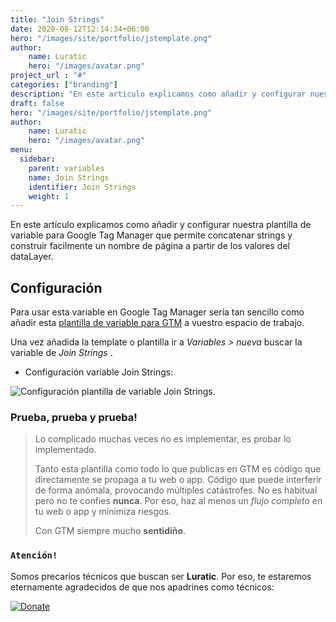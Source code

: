 ```yaml
---
title: "Join Strings"
date: 2020-08-12T12:14:34+06:00
hero: "/images/site/portfolio/jstemplate.png"
author:
    name: Luratic
    hero: "/images/avatar.png"
project_url : "#"
categories: ["branding"]
description: "En este artículo explicamos como añadir y configurar nuestra plantilla de  variable para Google Tag Manager que permite concatenar strings y construir facilmente un nombre de página a partir de los valores del dataLayer."
draft: false
hero: "/images/site/portfolio/jstemplate.png"
author:
    name: Luratic
    hero: "/images/avatar.png"
menu:
  sidebar:
    parent: variables
    name: Join Strings
    identifier: Join Strings
    weight: 1
---
```

En este artículo explicamos como añadir y configurar nuestra plantilla de  variable para Google Tag Manager que permite concatenar strings y construir facilmente un nombre de página a partir de los valores del dataLayer. 

##   Configuración

Para usar esta variable en Google Tag Manager sería tan sencillo como añadir esta [plantilla de variable para GTM](https://tagmanager.google.com/gallery/#/owners/precariostecnicos/templates/Timestamp) a vuestro espacio de trabajo.

Una vez añadida la template o plantilla ir a *Variables > nueva* buscar la variable de *Join Strings*  .

- Configuración variable Join Strings:

![Configuración plantilla de variable Join Strings](https://user-images.githubusercontent.com/54624019/131194857-6b0fe1b5-b112-4ee6-8996-ea43185bbded.png).



### Prueba, prueba y prueba!

>Lo complicado muchas veces no es implementar, es probar lo implementado. 
>
>Tanto esta plantilla como todo lo que publicas en GTM es código que directamente se propaga a tu web o app. 
Código que puede interferir de forma anómala, provocando múltiples catástrofes. No es habitual pero no te confies **nunca**. Por eso, haz al menos un *flujo completo* en tu web o app y minimiza riesgos. 
>
> Con GTM siempre mucho **sentidiño**.

### ```Atención!```
Somos precarios técnicos que buscan ser **Luratic**. Por eso, te estaremos eternamente agradecidos de que nos apadrines como técnicos: 

[![Donate](https://img.shields.io/badge/Donate-PayPal-green.svg)](https://www.paypal.com/cgi-bin/webscr?)